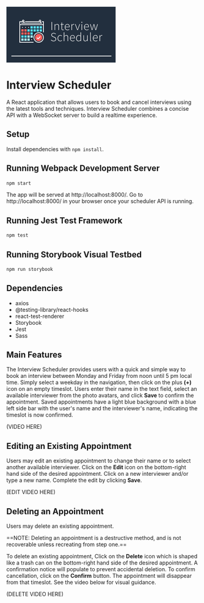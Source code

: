 !["Interview Scheduler Brand Logo"](https://github.com/JoePolo1/scheduler/blob/master/docs/Brand%20Logo.png?raw=true)

# Interview Scheduler

A React application that allows users to book and cancel interviews using the latest tools and techniques. Interview Scheduler combines a concise API with a WebSocket server to build a realtime experience.

## Setup

Install dependencies with `npm install`.

## Running Webpack Development Server

```sh
npm start
```

The app will be served at http://localhost:8000/.
Go to http://localhost:8000/ in your browser once your scheduler API is running.

## Running Jest Test Framework

```sh
npm test
```

## Running Storybook Visual Testbed

```sh
npm run storybook
```

## Dependencies

- axios
- @testing-library/react-hooks
- react-test-renderer
- Storybook
- Jest
- Sass

## Main Features

The Interview Scheduler provides users with a quick and simple way to book an interview between Monday and Friday from noon until 5 pm local time. Simply select a weekday in the navigation, then click on the plus **(+)** icon on an empty timeslot. Users enter their name in the text field, select an available interviewer from the photo avatars, and click **Save** to confirm the appointment. Saved appointments have a light blue background with a blue left side bar with the user's name and the interviewer's name, indicating the timeslot is now confirmed.

(VIDEO HERE)


## Editing an Existing Appointment

Users may edit an existing appointment to change their name or to select another available interviewer. Click on the **Edit** icon on the bottom-right hand side of the desired appointment. Click on a new interviewer and/or type a new name. Complete the edit by clicking **Save**.

(EDIT VIDEO HERE)

## Deleting an Appointment

Users may delete an existing appointment.

==NOTE: Deleting an appointment is a destructive method, and is not recoverable unless recreating from step one.==

To delete an existing appointment, Click on the **Delete** icon which is shaped like a trash can on the bottom-right hand side of the desired appointment. A confirmation notice will populate to prevent accidental deletion. To confirm cancellation, click on the **Confirm** button. The appointment will disappear from that timeslot. See the video below for visual guidance.

(DELETE VIDEO HERE)







